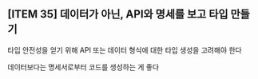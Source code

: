 ## [ITEM 35] 데이터가 아닌, API와 명세를 보고 타입 만들기

타입 안전성을 얻기 위해 API 또는 데이터 형식에 대한 타입 생성을 고려해야 한다

데이터보다는 명세서로부터 코드를 생성하는 게 좋다
